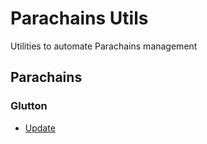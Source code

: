 # Parachains Utils
Utilities to automate Parachains management

## Parachains
### Glutton
- [Update](./parachains/glutton/update/)
